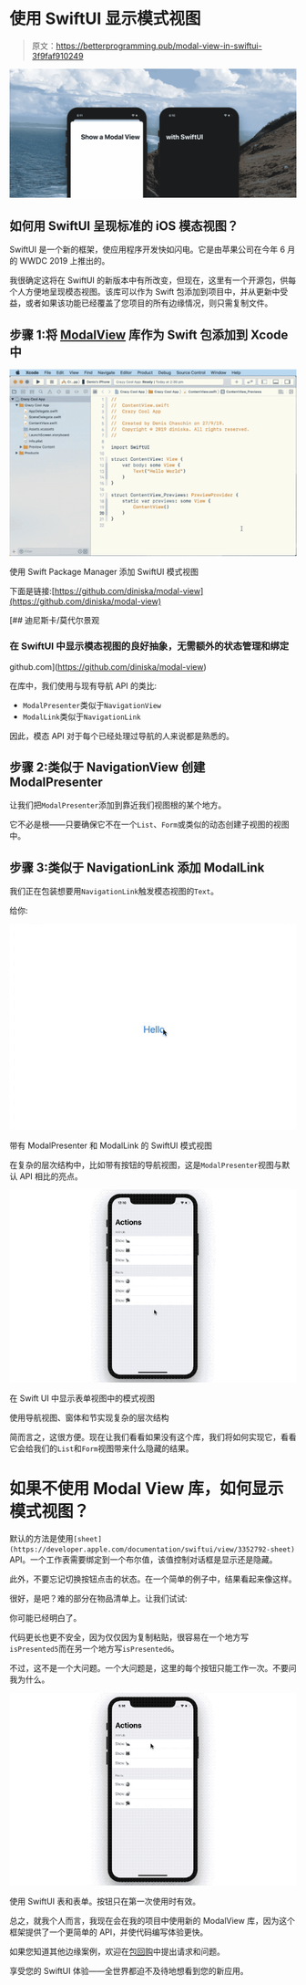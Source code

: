 # 使用 SwiftUI 显示模式视图

> 原文：<https://betterprogramming.pub/modal-view-in-swiftui-3f9faf910249>

![](img/2db1ae61a595297b9c8674598e8c6d2b.png)

## 如何用 SwiftUI 呈现标准的 iOS 模态视图？

SwiftUI 是一个新的框架，使应用程序开发快如闪电。它是由苹果公司在今年 6 月的 WWDC 2019 上推出的。

我很确定这将在 SwiftUI 的新版本中有所改变，但现在，这里有一个开源包，供每个人方便地呈现模态视图。该库可以作为 Swift 包添加到项目中，并从更新中受益，或者如果该功能已经覆盖了您项目的所有边缘情况，则只需复制文件。

## 步骤 1:将 [ModalView](https://github.com/diniska/modal-view) 库作为 Swift 包添加到 Xcode 中

![](img/028aac41ac6aaf9af434d5c593b3016c.png)

使用 Swift Package Manager 添加 SwiftUI 模式视图

下面是链接:[https://github.com/diniska/modal-view](https://github.com/diniska/modal-view)

[](https://github.com/diniska/modal-view) [## 迪尼斯卡/莫代尔景观

### 在 SwiftUI 中显示模态视图的良好抽象，无需额外的状态管理和绑定

github.com](https://github.com/diniska/modal-view) 

在库中，我们使用与现有导航 API 的类比:

*   `ModalPresenter`类似于`NavigationView`
*   `ModalLink`类似于`NavigationLink`

因此，模态 API 对于每个已经处理过导航的人来说都是熟悉的。

## 步骤 2:类似于 NavigationView 创建 ModalPresenter

让我们把`ModalPresenter`添加到靠近我们视图根的某个地方。

它不必是根——只要确保它不在一个`List`、`Form`或类似的动态创建子视图的视图中。

## 步骤 3:类似于 NavigationLink 添加 ModalLink

我们正在包装想要用`NavigationLink`触发模态视图的`Text`。

给你:

![](img/1e565b66fbccffab6b6e78825e8751e6.png)

带有 ModalPresenter 和 ModalLink 的 SwiftUI 模式视图

在复杂的层次结构中，比如带有按钮的导航视图，这是`ModalPresenter`视图与默认 API 相比的亮点。

![](img/144f99218c5e3e00b97e742f1869c730.png)

在 Swift UI 中显示表单视图中的模式视图

使用导航视图、窗体和节实现复杂的层次结构

简而言之，这很方便。现在让我们看看如果没有这个库，我们将如何实现它，看看它会给我们的`List`和`Form`视图带来什么隐藏的结果。

# 如果不使用 Modal View 库，如何显示模式视图？

默认的方法是使用`[sheet](https://developer.apple.com/documentation/swiftui/view/3352792-sheet)` API。一个工作表需要绑定到一个布尔值，该值控制对话框是显示还是隐藏。

此外，不要忘记切换按钮点击的状态。在一个简单的例子中，结果看起来像这样。

很好，是吧？难的部分在物品清单上。让我们试试:

你可能已经明白了。

代码更长也更不安全，因为仅仅因为复制粘贴，很容易在一个地方写`isPresented5`而在另一个地方写`isPresented6`。

不过，这不是一个大问题。一个大问题是，这里的每个按钮只能工作一次。不要问我为什么。

![](img/871c96d634ebf2c9ef275cac3e056e7c.png)

使用 SwiftUI 表和表单。按钮只在第一次使用时有效。

总之，就我个人而言，我现在会在我的项目中使用新的 ModalView 库，因为这个框架提供了一个更简单的 API，并使代码编写体验更快。

如果您知道其他边缘案例，欢迎在[包回购](https://github.com/diniska/modal-view)中提出请求和问题。

享受您的 SwiftUI 体验——全世界都迫不及待地想看到您的新应用。